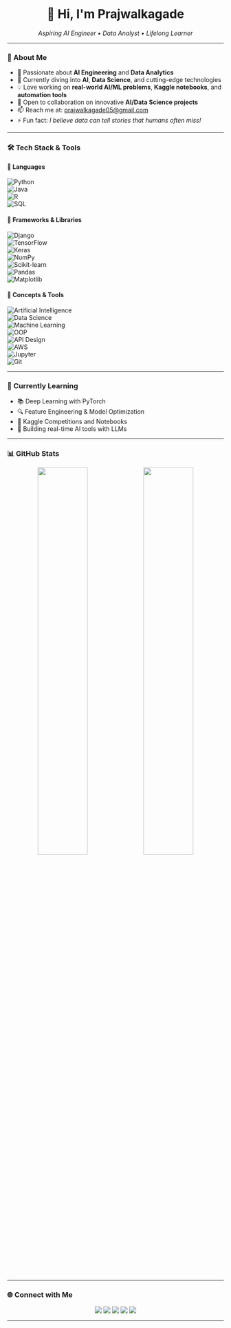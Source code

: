 <h1 align="center">👋 Hi, I'm Prajwalkagade</h1>

<p align="center">
  <em>Aspiring AI Engineer • Data Analyst • Lifelong Learner</em>
</p>

---

### 🧠 About Me

- 👀 Passionate about **AI Engineering** and **Data Analytics**
- 🌱 Currently diving into **AI**, **Data Science**, and cutting-edge technologies
- 💡 Love working on **real-world AI/ML problems**, **Kaggle notebooks**, and **automation tools**
- 💬 Open to collaboration on innovative **AI/Data Science projects**
- 📫 Reach me at: [prajwalkagade05@gmail.com](mailto:prajwalkagade05@gmail.com)
- ⚡ Fun fact: *I believe data can tell stories that humans often miss!*

---

### 🛠️ Tech Stack & Tools  

#### 🔹 Languages  
![Python](https://img.shields.io/badge/Python-3776AB?style=for-the-badge&logo=python&logoColor=white)  
![Java](https://img.shields.io/badge/Java-007396?style=for-the-badge&logo=java&logoColor=white)  
![R](https://img.shields.io/badge/R-276DC3?style=for-the-badge&logo=r&logoColor=white)  
![SQL](https://img.shields.io/badge/SQL-4479A1?style=for-the-badge&logo=mysql&logoColor=white)  

#### 🔹 Frameworks & Libraries  
![Django](https://img.shields.io/badge/Django-092E20?style=for-the-badge&logo=django&logoColor=white)  
![TensorFlow](https://img.shields.io/badge/TensorFlow-FF6F00?style=for-the-badge&logo=tensorflow&logoColor=white)  
![Keras](https://img.shields.io/badge/Keras-D00000?style=for-the-badge&logo=keras&logoColor=white)  
![NumPy](https://img.shields.io/badge/NumPy-013243?style=for-the-badge&logo=numpy&logoColor=white)  
![Scikit-learn](https://img.shields.io/badge/Scikit--learn-F7931E?style=for-the-badge&logo=scikit-learn&logoColor=white)  
![Pandas](https://img.shields.io/badge/Pandas-150458?style=for-the-badge&logo=pandas&logoColor=white)  
![Matplotlib](https://img.shields.io/badge/Matplotlib-11557C?style=for-the-badge&logo=matplotlib&logoColor=white)  

#### 🔹 Concepts & Tools  
![Artificial Intelligence](https://img.shields.io/badge/Artificial%20Intelligence-FF4088?style=for-the-badge&logo=OpenAI&logoColor=white)  
![Data Science](https://img.shields.io/badge/Data%20Science-4A90E2?style=for-the-badge&logo=databricks&logoColor=white)  
![Machine Learning](https://img.shields.io/badge/Machine%20Learning-brightgreen?style=for-the-badge&logo=google&logoColor=white)  
![OOP](https://img.shields.io/badge/OOP-FF6F00?style=for-the-badge&logo=oracle&logoColor=white)  
![API Design](https://img.shields.io/badge/API%20Design-4A90E2?style=for-the-badge&logo=swagger&logoColor=white)  
![AWS](https://img.shields.io/badge/AWS-232F3E?style=for-the-badge&logo=amazon-aws&logoColor=white)  
![Jupyter](https://img.shields.io/badge/Jupyter-F37626?style=for-the-badge&logo=jupyter&logoColor=white)  
![Git](https://img.shields.io/badge/Git-F05032?style=for-the-badge&logo=git&logoColor=white)  

---

### 🎯 Currently Learning

- 📚 Deep Learning with PyTorch  
- 🔍 Feature Engineering & Model Optimization  
- 🧠 Kaggle Competitions and Notebooks  
- 💬 Building real-time AI tools with LLMs  

---

### 📊 GitHub Stats

<p align="center">
  <img src="https://github-readme-stats.vercel.app/api?username=Prajwalkagade&show_icons=true&theme=tokyonight" width="48%" />
  <img src="https://github-readme-streak-stats.herokuapp.com/?user=Prajwalkagade&theme=tokyonight" width="48%" />
</p>

---

### 🌐 Connect with Me

<p align="center">
  <a href="mailto:prajwalkagade05@gmail.com"><img src="https://img.shields.io/badge/Gmail-D14836?style=for-the-badge&logo=gmail&logoColor=white" /></a>
  <a href="https://www.linkedin.com/in/prajwal-kagade-46460b328" target="_blank"><img src="https://img.shields.io/badge/LinkedIn-0A66C2?style=for-the-badge&logo=linkedin&logoColor=white" /></a>
  <a href="https://github.com/Prajwalkagade" target="_blank"><img src="https://img.shields.io/badge/GitHub-100000?style=for-the-badge&logo=github&logoColor=white" /></a>
  <a href="https://leetcode.com/u/Devloper_Prajwal/" target="_blank"><img src="https://img.shields.io/badge/LeetCode-FFA116?style=for-the-badge&logo=leetcode&logoColor=black" /></a>
  <a href="https://www.kaggle.com/prajwalkagade" target="_blank"><img src="https://img.shields.io/badge/Kaggle-20BEFF?style=for-the-badge&logo=kaggle&logoColor=white" /></a>
</p>

---
